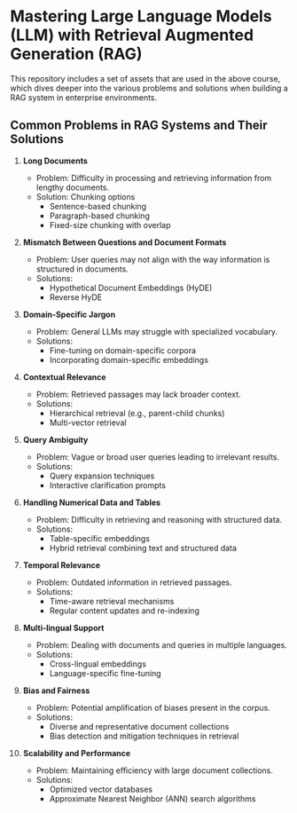 # Mastering Large Language Models (LLM) with Retrieval Augmented Generation (RAG)

This repository includes a set of assets that are used in the above course, which dives
deeper into the various problems and solutions when building a RAG system in enterprise environments.


## Common Problems in RAG Systems and Their Solutions

1. **Long Documents**
   - Problem: Difficulty in processing and retrieving information from lengthy documents.
   - Solution: Chunking options
     - Sentence-based chunking
     - Paragraph-based chunking
     - Fixed-size chunking with overlap

2. **Mismatch Between Questions and Document Formats**
   - Problem: User queries may not align with the way information is structured in documents.
   - Solutions:
     - Hypothetical Document Embeddings (HyDE)
     - Reverse HyDE

3. **Domain-Specific Jargon**
   - Problem: General LLMs may struggle with specialized vocabulary.
   - Solutions:
     - Fine-tuning on domain-specific corpora
     - Incorporating domain-specific embeddings

4. **Contextual Relevance**
   - Problem: Retrieved passages may lack broader context.
   - Solutions:
     - Hierarchical retrieval (e.g., parent-child chunks)
     - Multi-vector retrieval

5. **Query Ambiguity**
   - Problem: Vague or broad user queries leading to irrelevant results.
   - Solutions:
     - Query expansion techniques
     - Interactive clarification prompts

6. **Handling Numerical Data and Tables**
   - Problem: Difficulty in retrieving and reasoning with structured data.
   - Solutions:
     - Table-specific embeddings
     - Hybrid retrieval combining text and structured data

7. **Temporal Relevance**
   - Problem: Outdated information in retrieved passages.
   - Solutions:
     - Time-aware retrieval mechanisms
     - Regular content updates and re-indexing

8. **Multi-lingual Support**
   - Problem: Dealing with documents and queries in multiple languages.
   - Solutions:
     - Cross-lingual embeddings
     - Language-specific fine-tuning

9. **Bias and Fairness**
   - Problem: Potential amplification of biases present in the corpus.
   - Solutions:
     - Diverse and representative document collections
     - Bias detection and mitigation techniques in retrieval

10. **Scalability and Performance**
    - Problem: Maintaining efficiency with large document collections.
    - Solutions:
      - Optimized vector databases
      - Approximate Nearest Neighbor (ANN) search algorithms

